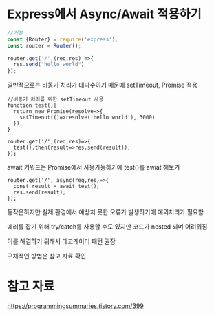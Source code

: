 # Express에서 Async/Await 적용하기


```javascript
//기본
const {Router} = require('express');
const router = Router();

router.get('/',(req,res) =>{
  res.send("hello world")
});
```

일반적으로는 비동기 처리가 대다수이기 때문에 setTimeout, Promise 적용

```javacript
//비동기 처리를 위한 setTimeout 사용
function test(){
  return new Promise(resolve=>{
    setTimeout(()=>resolve('hello world'), 3000)
  });
}

router.get('/',(req,res)=>{
  test().then(result=>res.send(result));
});
```

await 키워드는 Promise에서 사용가능하기에 test()를 awiat 해보기
```
router.get('/', async(req,res)=>{
  const result = await test();
  res.send(result);
});
```

동작은하지만 실제 환경에서 예상치 못한 오류가 발생하기에 예외처리가 필요함

에러를 잡기 위해 try/catch를 사용할 수도 있지만 코드가 nested 되며 어려워짐

이를 해결하기 위해서 데코레이터 패턴 권장

구체적인 방법은 참고 자료 확인

# 참고 자료

https://programmingsummaries.tistory.com/399
